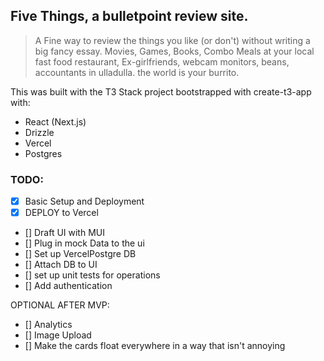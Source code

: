 ## Five Things, a bulletpoint review site.

>A Fine way to review the things you like (or don't) without writing a big fancy essay. Movies, Games, Books, Combo Meals at your local fast food restaurant, Ex-girlfriends, webcam monitors, beans, accountants in ulladulla. the world is your burrito.

This was built with the T3 Stack project bootstrapped with create-t3-app with: 

* React (Next.js)
* Drizzle
* Vercel
* Postgres

### TODO:

- [x] Basic Setup and Deployment
- [x] DEPLOY to Vercel
- [] Draft UI with MUI
- [] Plug in mock Data to the ui
- [] Set up VercelPostgre  DB
- [] Attach DB to UI
- [] set up unit tests for operations
- [] Add authentication

OPTIONAL AFTER MVP:
- [] Analytics
- [] Image Upload
- [] Make the cards float everywhere in a way that isn't annoying